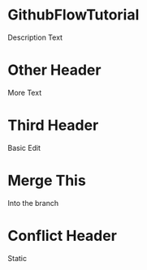 # GithubFlowTutorial
Description Text
# Other Header
More Text
# Third Header
Basic Edit
# Merge This
Into the branch
# Conflict Header
Static

